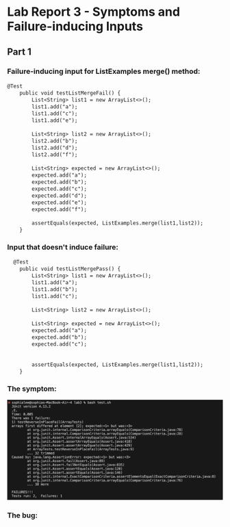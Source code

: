 # Lab Report 3 - Symptoms and Failure-inducing Inputs
## Part 1
### Failure-inducing input for ListExamples merge() method:
```
@Test
    public void testListMergeFail() {
        List<String> list1 = new ArrayList<>();
        list1.add("a");
        list1.add("c");
        list1.add("e");

        List<String> list2 = new ArrayList<>();
        list2.add("b");
        list2.add("d");
        list2.add("f");

        List<String> expected = new ArrayList<>();
        expected.add("a");
        expected.add("b");
        expected.add("c");
        expected.add("d");
        expected.add("e");
        expected.add("f");

        assertEquals(expected, ListExamples.merge(list1,list2));
	}
```
### Input that doesn't induce failure:
```
  @Test
    public void testListMergePass() {
        List<String> list1 = new ArrayList<>();
        list1.add("a");
        list1.add("b");
        list1.add("c");

        List<String> list2 = new ArrayList<>();

        List<String> expected = new ArrayList<>();
        expected.add("a");
        expected.add("b");
        expected.add("c");


        assertEquals(expected, ListExamples.merge(list1,list2));
	}
```
### The symptom:
![Image](reversesymptom.png)

### The bug:

